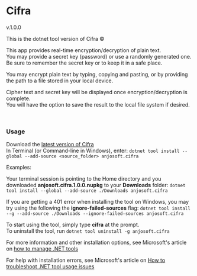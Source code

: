 # Cifra

v.1.0.0

This is the dotnet tool version of Cifra &#169;


This app provides real-time encryption/decryption of plain text.<br />
You may provide a secret key (password) or use a randomly generated one.<br />
Be sure to remember the secret key or to keep it in a safe place.<br />



You may encrypt plain text by typing, copying and pasting, or by providing the path to a file stored in your local device.



Cipher text and secret key will be displayed once encryption/decryption is complete.<br />
You will have the option to save the result to the local file system if desired.

<br />

### Usage

Download the [latest version of Cifra](https://github.com/rick-gwu/anjosoft.cifra-dotnet-tool/releases/latest)<br />
In Terminal (or Command-line in Windows), enter: ``dotnet tool install --global --add-source <source_folder> anjosoft.cifra``

Examples:

Your terminal session is pointing to the Home directory and you downloaded **anjosoft.cifra.1.0.0.nupkg** to your **Downloads** folder:  ``dotnet tool install --global --add-source ./Downloads anjosoft.cifra``

If you are getting a 401 error when installing the tool on Windows, you may try using the following the **ignore-failed-sources** flag: ``dotnet tool install --g --add-source ./Downloads --ignore-failed-sources anjosoft.cifra``

To start using the tool, simply type **cifra** at the prompt.<br />
To uninstall the tool, run ``dotnet tool uninstall -g anjosoft.cifra``<br />

For more information and other installation options, see Microsoft's article on [how to manage .NET tools](https://docs.microsoft.com/en-us/dotnet/core/tools/global-tools)

For help with installation errors, see Microsoft's article on [How to troubleshoot .NET tool usage issues](https://docs.microsoft.com/en-us/dotnet/core/tools/troubleshoot-usage-issues)
